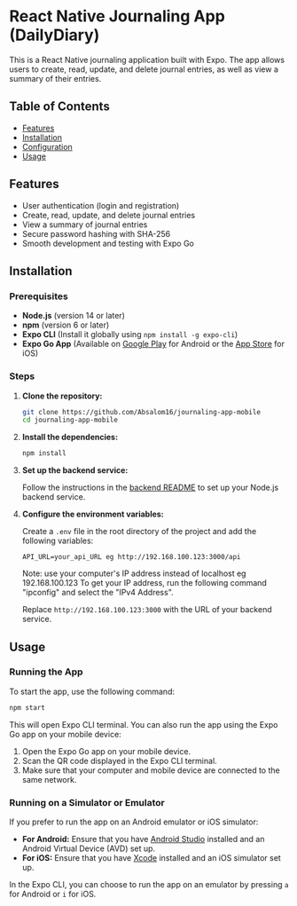 # React Native Journaling App (DailyDiary)

This is a React Native journaling application built with Expo. The app allows users to create, read, update, and delete journal entries, as well as view a summary of their entries.

## Table of Contents

- [Features](#features)
- [Installation](#installation)
- [Configuration](#configuration)
- [Usage](#usage)


## Features

- User authentication (login and registration)
- Create, read, update, and delete journal entries
- View a summary of journal entries
- Secure password hashing with SHA-256
- Smooth development and testing with Expo Go

## Installation

### Prerequisites

- **Node.js** (version 14 or later)
- **npm** (version 6 or later)
- **Expo CLI** (Install it globally using `npm install -g expo-cli`)
- **Expo Go App** (Available on [Google Play](https://play.google.com/store/apps/details?id=host.exp.exponent) for Android or the [App Store](https://apps.apple.com/us/app/expo-go/id982107779) for iOS)

### Steps

1. **Clone the repository:**

    ```bash
    git clone https://github.com/Absalom16/journaling-app-mobile
    cd journaling-app-mobile
    ```

2. **Install the dependencies:**

    ```bash
    npm install
    ```

3. **Set up the backend service:**

    Follow the instructions in the [backend README](https://github.com/Absalom16/journaling-app---backend) to set up your Node.js backend service.

4. **Configure the environment variables:**

    Create a `.env` file in the root directory of the project and add the following variables:

    ```plaintext
    API_URL=your_api_URL eg http://192.168.100.123:3000/api
    ```
    Note: use your computer's IP address instead of localhost eg 192.168.100.123
    To get your IP address, run the following command "ipconfig" and select the "IPv4 Address".

    Replace `http://192.168.100.123:3000` with the URL of your backend service.

## Usage

### Running the App

To start the app, use the following command:

```bash
npm start
```

This will open Expo CLI terminal. You can also run the app using the Expo Go app on your mobile device:

1. Open the Expo Go app on your mobile device.
2. Scan the QR code displayed in the Expo CLI terminal.
3. Make sure that your computer and mobile device are connected to the same network.

### Running on a Simulator or Emulator

If you prefer to run the app on an Android emulator or iOS simulator:

- **For Android:** Ensure that you have [Android Studio](https://developer.android.com/studio) installed and an Android Virtual Device (AVD) set up.
- **For iOS:** Ensure that you have [Xcode](https://developer.apple.com/xcode/) installed and an iOS simulator set up.

In the Expo CLI, you can choose to run the app on an emulator by pressing `a` for Android or `i` for iOS.

